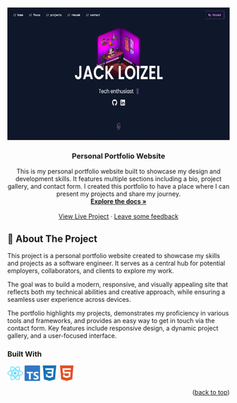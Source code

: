 <a id="readme-top"></a>

<!-- PROJECT LOGO -->
<br />
<div align="center">
  <a href="https://github.com/github_username/jloizel.github.io">
    <img src="images/resume.png" alt="Logo" width="auto" height="300">
  </a>

<h3 align="center">Personal Portfolio Website</h3>

  <p align="center">
    This is my personal portfolio website built to showcase my design and development skills. It features multiple sections including a bio, project gallery, and contact form. I created this portfolio to have a place where I can present my projects and share my journey.
    <br />
    <a href="https://github.com/jloizel/jloizel.github.io"><strong>Explore the docs »</strong></a>
    <br />
    <br />
    <a href="https://www.jackloizel.com/">View Live Project</a>
    ·
    <a href="https://github.com/jloizel/jloizel.github.io/issues/new?labels=bug&template=bug-report---.md">Leave some feedback</a>
<!--     ·
    <a href="https://github.com/jloizel/jloizel.github.io/issues/new?labels=enhancement&template=feature-request---.md">Request Feature</a> -->
  </p>
</div>


<!-- ABOUT THE PROJECT -->
## 📝 About The Project

This project is a personal portfolio website created to showcase my skills and projects as a software engineer. It serves as a central hub for potential employers, collaborators, and clients to explore my work.

The goal was to build a modern, responsive, and visually appealing site that reflects both my technical abilities and creative approach, while ensuring a seamless user experience across devices.

The portfolio highlights my projects, demonstrates my proficiency in various tools and frameworks, and provides an easy way to get in touch via the contact form. Key features include responsive design, a dynamic project gallery, and a user-focused interface.


### Built With

<code><img src="https://github.com/jloizel/jloizel/blob/main/Assets/react-color.svg" alt="react" height="35px"/></code>
<code><img src="https://github.com/jloizel/jloizel/blob/main/Assets/typescript-color.svg" alt="typescript" height="35px"/></code>
<code><img src="https://github.com/jloizel/jloizel/blob/main/Assets/css3-color%20(1).svg" alt="css" height="35px"/></code>
<code><img src="https://github.com/jloizel/jloizel/blob/main/Assets/html5-color.svg" alt="html" height="35px"/></code>

<p align="right">(<a href="#readme-top">back to top</a>)</p>

